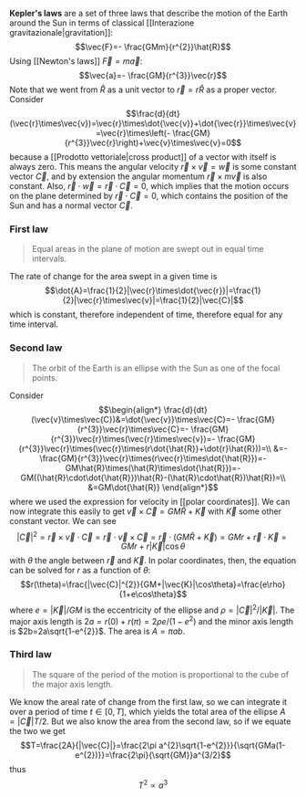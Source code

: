 **Kepler's laws** are a set of three laws that describe the motion of the Earth around the Sun in terms of classical [[Interazione gravitazionale|gravitation]]:
$$\vec{F}=- \frac{GMm}{r^{2}}\hat{R}$$
Using [[Newton's laws]] $\vec{F}=m\vec{a}$:
$$\vec{a}=- \frac{GM}{r^{3}}\vec{r}$$
Note that we went from $\hat{R}$ as a unit vector to $\vec{r}=r\hat{R}$ as a proper vector. Consider
$$\frac{d}{dt}(\vec{r}\times\vec{v})=\vec{r}\times\dot{\vec{v}}+\dot{\vec{r}}\times\vec{v}=\vec{r}\times\left(- \frac{GM}{r^{3}}\vec{r}\right)+\vec{v}\times\vec{v}=0$$
because a [[Prodotto vettoriale|cross product]] of a vector with itself is always zero. This means the angular velocity $\vec{r}\times\vec{v}=\vec{w}$ is some constant vector $\vec{C}$, and by extension the angular momentum $\vec{r}\times m\vec{v}$ is also constant. Also, $\vec{r}\cdot\vec{w}=\vec{r}\cdot\vec{C}=0$, which implies that the motion occurs on the plane determined by $\vec{r}\cdot\vec{C}=0$, which contains the position of the Sun and has a normal vector $\vec{C}$.
### First law
> Equal areas in the plane of motion are swept out in equal time intervals.

The rate of change for the area swept in a given time is
$$\dot{A}=\frac{1}{2}|\vec{r}\times\dot{\vec{r}}|=\frac{1}{2}|\vec{r}\times\vec{v}|=\frac{1}{2}|\vec{C}|$$
which is constant, therefore independent of time, therefore equal for any time interval.
### Second law
> The orbit of the Earth is an ellipse with the Sun as one of the focal points.

Consider
$$\begin{align*}
\frac{d}{dt}(\vec{v}\times\vec{C})&=\dot{\vec{v}}\times\vec{C}=- \frac{GM}{r^{3}}\vec{r}\times\vec{C}=- \frac{GM}{r^{3}}\vec{r}\times(\vec{r}\times\vec{v})=- \frac{GM}{r^{3}}\vec{r}\times(\vec{r}\times(r\dot{\hat{R}}+\dot{r}\hat{R}))=\\
&=- \frac{GM}{r^{3}}\vec{r}\times(r\vec{r}\times\dot{\hat{R}})=-GM\hat{R}\times(\hat{R}\times\dot{\hat{R}})=-GM((\hat{R}\cdot\dot{\hat{R}})\hat{R}-(\hat{R}\cdot\hat{R})\hat{R})=\\
&=GM\dot{\hat{R}}
\end{align*}$$
where we used the expression for velocity in [[polar coordinates]]. We can now integrate this easily to get $\vec{v}\times\vec{C}=GM\hat{R}+\vec{K}$ with $\vec{K}$ some other constant vector. We can see
$$|\vec{C}|^{2}=\vec{r}\times\vec{v}\cdot\vec{C}=\vec{r}\cdot\vec{v}\times\vec{C}=\vec{r}\cdot(GM\hat{R}+\vec{K})=GMr+\vec{r}\cdot\vec{K}=GMr+r|\vec{K}|\cos\theta$$
with $\theta$ the angle between $\vec{r}$ and $\vec{K}$. In polar coordinates, then, the equation can be solved for $r$ as a function of $\theta$:
$$r(\theta)=\frac{|\vec{C}|^{2}}{GM+|\vec{K}|\cos\theta}=\frac{e\rho}{1+e\cos\theta}$$
where $e=|\vec{K}|/GM$ is the eccentricity of the ellipse and $\rho=|\vec{C}|^{2}/|\vec{K}|$. The major axis length is $2a=r(0)+r(\pi)=2\rho e/(1-e^{2})$ and the minor axis length is $2b=2a\sqrt{1-e^{2}}$. The area is $A=\pi ab$.
### Third law
> The square of the period of the motion is proportional to the cube of the major axis length.

We know the areal rate of change from the first law, so we can integrate it over a period of time $t\in[0,T]$, which yields the total area of the ellipse $A=|\vec{C}|T/2$. But we also know the area from the second law, so if we equate the two we get
$$T=\frac{2A}{|\vec{C}|}=\frac{2\pi a^{2}\sqrt{1-e^{2}}}{\sqrt{GMa(1-e^{2})}}=\frac{2\pi}{\sqrt{GM}}a^{3/2}$$
thus
$$T^{2}\propto a^{3}$$
